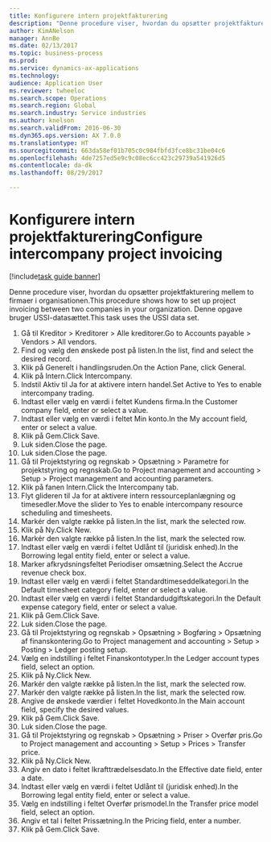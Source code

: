 ```yaml
--- 
title: Konfigurere intern projektfakturering
description: "Denne procedure viser, hvordan du opsætter projektfakturering mellem to firmaer i organisationen."
author: KimANelson
manager: AnnBe
ms.date: 02/13/2017
ms.topic: business-process
ms.prod: 
ms.service: dynamics-ax-applications
ms.technology: 
audience: Application User
ms.reviewer: twheeloc
ms.search.scope: Operations
ms.search.region: Global
ms.search.industry: Service industries
ms.author: knelson
ms.search.validFrom: 2016-06-30
ms.dyn365.ops.version: AX 7.0.0
ms.translationtype: HT
ms.sourcegitcommit: 663da58ef01b705c0c984fbfd3fce8bc31be04c6
ms.openlocfilehash: 4de7257ed5e9c9c08ec6cc423c29739a541926d5
ms.contentlocale: da-dk
ms.lasthandoff: 08/29/2017

---
```

# <a name="configure-intercompany-project-invoicing"></a><span data-ttu-id="b5030-103">Konfigurere intern projektfakturering</span><span class="sxs-lookup"><span data-stu-id="b5030-103">Configure intercompany project invoicing</span></span>

[!include[task guide banner](../../includes/task-guide-banner.md)]

<span data-ttu-id="b5030-104">Denne procedure viser, hvordan du opsætter projektfakturering mellem to firmaer i organisationen.</span><span class="sxs-lookup"><span data-stu-id="b5030-104">This procedure shows how to set up project invoicing between two companies in your organization.</span></span> <span data-ttu-id="b5030-105">Denne opgave bruger USSI-datasættet.</span><span class="sxs-lookup"><span data-stu-id="b5030-105">This task uses the USSI data set.</span></span>

1. <span data-ttu-id="b5030-106">Gå til Kreditor > Kreditorer > Alle kreditorer.</span><span class="sxs-lookup"><span data-stu-id="b5030-106">Go to Accounts payable > Vendors > All vendors.</span></span>
2. <span data-ttu-id="b5030-107">Find og vælg den ønskede post på listen.</span><span class="sxs-lookup"><span data-stu-id="b5030-107">In the list, find and select the desired record.</span></span>
3. <span data-ttu-id="b5030-108">Klik på Generelt i handlingsruden.</span><span class="sxs-lookup"><span data-stu-id="b5030-108">On the Action Pane, click General.</span></span>
4. <span data-ttu-id="b5030-109">Klik på Intern.</span><span class="sxs-lookup"><span data-stu-id="b5030-109">Click Intercompany.</span></span>
5. <span data-ttu-id="b5030-110">Indstil Aktiv til Ja for at aktivere intern handel.</span><span class="sxs-lookup"><span data-stu-id="b5030-110">Set Active to Yes to enable intercompany trading.</span></span>
6. <span data-ttu-id="b5030-111">Indtast eller vælg en værdi i feltet Kundens firma.</span><span class="sxs-lookup"><span data-stu-id="b5030-111">In the Customer company field, enter or select a value.</span></span>
7. <span data-ttu-id="b5030-112">Indtast eller vælg en værdi i feltet Min konto.</span><span class="sxs-lookup"><span data-stu-id="b5030-112">In the My account field, enter or select a value.</span></span>
8. <span data-ttu-id="b5030-113">Klik på Gem.</span><span class="sxs-lookup"><span data-stu-id="b5030-113">Click Save.</span></span>
9. <span data-ttu-id="b5030-114">Luk siden.</span><span class="sxs-lookup"><span data-stu-id="b5030-114">Close the page.</span></span>
10. <span data-ttu-id="b5030-115">Luk siden.</span><span class="sxs-lookup"><span data-stu-id="b5030-115">Close the page.</span></span>
11. <span data-ttu-id="b5030-116">Gå til Projektstyring og regnskab > Opsætning > Parametre for projektstyring og regnskab.</span><span class="sxs-lookup"><span data-stu-id="b5030-116">Go to Project management and accounting > Setup > Project management and accounting parameters.</span></span>
12. <span data-ttu-id="b5030-117">Klik på fanen Intern.</span><span class="sxs-lookup"><span data-stu-id="b5030-117">Click the Intercompany tab.</span></span>
13. <span data-ttu-id="b5030-118">Flyt glideren til Ja for at aktivere intern ressourceplanlægning og timesedler.</span><span class="sxs-lookup"><span data-stu-id="b5030-118">Move the slider to Yes to enable intercompany resource scheduling and timesheets.</span></span>
14. <span data-ttu-id="b5030-119">Markér den valgte række på listen.</span><span class="sxs-lookup"><span data-stu-id="b5030-119">In the list, mark the selected row.</span></span>
15. <span data-ttu-id="b5030-120">Klik på Ny.</span><span class="sxs-lookup"><span data-stu-id="b5030-120">Click New.</span></span>
16. <span data-ttu-id="b5030-121">Markér den valgte række på listen.</span><span class="sxs-lookup"><span data-stu-id="b5030-121">In the list, mark the selected row.</span></span>
17. <span data-ttu-id="b5030-122">Indtast eller vælg en værdi i feltet Udlånt til (juridisk enhed).</span><span class="sxs-lookup"><span data-stu-id="b5030-122">In the Borrowing legal entity field, enter or select a value.</span></span>
18. <span data-ttu-id="b5030-123">Marker afkrydsningsfeltet Periodiser omsætning.</span><span class="sxs-lookup"><span data-stu-id="b5030-123">Select the Accrue revenue check box.</span></span>
19. <span data-ttu-id="b5030-124">Indtast eller vælg en værdi i feltet Standardtimeseddelkategori.</span><span class="sxs-lookup"><span data-stu-id="b5030-124">In the Default timesheet category field, enter or select a value.</span></span>
20. <span data-ttu-id="b5030-125">Indtast eller vælg en værdi i feltet Standardudgiftskategori.</span><span class="sxs-lookup"><span data-stu-id="b5030-125">In the Default expense category field, enter or select a value.</span></span>
21. <span data-ttu-id="b5030-126">Klik på Gem.</span><span class="sxs-lookup"><span data-stu-id="b5030-126">Click Save.</span></span>
22. <span data-ttu-id="b5030-127">Luk siden.</span><span class="sxs-lookup"><span data-stu-id="b5030-127">Close the page.</span></span>
23. <span data-ttu-id="b5030-128">Gå til Projektstyring og regnskab > Opsætning > Bogføring > Opsætning af finanskontering.</span><span class="sxs-lookup"><span data-stu-id="b5030-128">Go to Project management and accounting > Setup > Posting > Ledger posting setup.</span></span>
24. <span data-ttu-id="b5030-129">Vælg en indstilling i feltet Finanskontotyper.</span><span class="sxs-lookup"><span data-stu-id="b5030-129">In the Ledger account types field, select an option.</span></span>
25. <span data-ttu-id="b5030-130">Klik på Ny.</span><span class="sxs-lookup"><span data-stu-id="b5030-130">Click New.</span></span>
26. <span data-ttu-id="b5030-131">Markér den valgte række på listen.</span><span class="sxs-lookup"><span data-stu-id="b5030-131">In the list, mark the selected row.</span></span>
27. <span data-ttu-id="b5030-132">Markér den valgte række på listen.</span><span class="sxs-lookup"><span data-stu-id="b5030-132">In the list, mark the selected row.</span></span>
28. <span data-ttu-id="b5030-133">Angive de ønskede værdier i feltet Hovedkonto.</span><span class="sxs-lookup"><span data-stu-id="b5030-133">In the Main account field, specify the desired values.</span></span>
29. <span data-ttu-id="b5030-134">Klik på Gem.</span><span class="sxs-lookup"><span data-stu-id="b5030-134">Click Save.</span></span>
30. <span data-ttu-id="b5030-135">Luk siden.</span><span class="sxs-lookup"><span data-stu-id="b5030-135">Close the page.</span></span>
31. <span data-ttu-id="b5030-136">Gå til Projektstyring og regnskab > Opsætning > Priser > Overfør pris.</span><span class="sxs-lookup"><span data-stu-id="b5030-136">Go to Project management and accounting > Setup > Prices > Transfer price.</span></span>
32. <span data-ttu-id="b5030-137">Klik på Ny.</span><span class="sxs-lookup"><span data-stu-id="b5030-137">Click New.</span></span>
33. <span data-ttu-id="b5030-138">Angiv en dato i feltet Ikrafttrædelsesdato.</span><span class="sxs-lookup"><span data-stu-id="b5030-138">In the Effective date field, enter a date.</span></span>
34. <span data-ttu-id="b5030-139">Indtast eller vælg en værdi i feltet Udlånt til (juridisk enhed).</span><span class="sxs-lookup"><span data-stu-id="b5030-139">In the Borrowing legal entity field, enter or select a value.</span></span>
35. <span data-ttu-id="b5030-140">Vælg en indstilling i feltet Overfør prismodel.</span><span class="sxs-lookup"><span data-stu-id="b5030-140">In the Transfer price model field, select an option.</span></span>
36. <span data-ttu-id="b5030-141">Angiv et tal i feltet Prissætning.</span><span class="sxs-lookup"><span data-stu-id="b5030-141">In the Pricing field, enter a number.</span></span>
37. <span data-ttu-id="b5030-142">Klik på Gem.</span><span class="sxs-lookup"><span data-stu-id="b5030-142">Click Save.</span></span>


